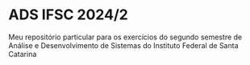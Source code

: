 # ADS IFSC 2024/2
Meu repositório particular para os exercícios do segundo semestre de Análise e Desenvolvimento de Sistemas do Instituto Federal de Santa Catarina
